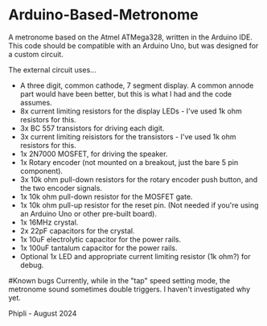 # Arduino-Based-Metronome
A metronome based on the Atmel ATMega328, written in the Arduino IDE. This code should be compatible with an Arduino Uno, but was designed for a custom circuit.

The external circuit uses... 
- A three digit, common cathode, 7 segment display. A common annode part would have been better, but this is what I had and the code assumes.
- 8x current limiting resistors for the display LEDs - I've used 1k ohm resistors for this.
- 3x BC 557 transistors for driving each digit.
- 3x current limiting reisistors for the transistors - I've used 1k ohm resistors for this.
- 1x 2N7000 MOSFET, for driving the speaker.
- 1x Rotary encoder (not mounted on a breakout, just the bare 5 pin component).
- 3x 10k ohm pull-down resistors for the rotary encoder push button, and the two encoder signals.
- 1x 10k ohm pull-down resistor for the MOSFET gate.
- 1x 10k ohm pull-up resistor for the reset pin. (Not needed if you're using an Arduino Uno or other pre-built board).
- 1x 16MHz crystal.
- 2x 22pF capacitors for the crystal.
- 1x 10uF electrolytic capacitor for the power rails.
- 1x 100uF tantalum capacitor for the power rails.
- Optional 1x LED and appropriate current limiting resistor (1k ohm?) for debug.

#Known bugs
Currently, while in the "tap" speed setting mode, the metronome sound sometimes double triggers. I haven't investigated why yet.

Phipli - August 2024
